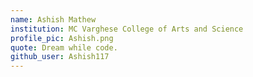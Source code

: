 ```yaml
---
name: Ashish Mathew
institution: MC Varghese College of Arts and Science
profile_pic: Ashish.png
quote: Dream while code.
github_user: Ashish117
---
```


